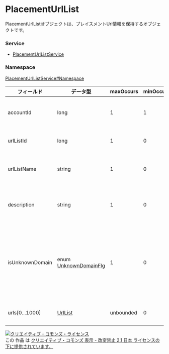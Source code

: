 # PlacementUrlList
PlacementUrlListオブジェクトは、プレイスメントUrl情報を保持するオブジェクトです。
### Service
+ [PlacementUrlListService](../../services/PlacementUrlListService.md)

### Namespace
[PlacementUrlListService#Namespace](../../services/PlacementUrlListService.md#namespace)

| フィールド | データ型 | maxOccurs | minOccurs | response | add | set | remove | 説明 | 
|---|---|---|---|---|---|---|---|---|
| accountId| long| 1| 1| ○| Req| Req| Req| アカウントIDです。 |
| urlListId| long| 1| 0| ○| -| Req| Req| urlリストIDです。 |
| urlListName| string| 1| 0| ○| Req| Opt| -| urlリスト名です。 |
| description| string| 1| 0| ○| Opt| Opt| -| urlリストの説明です。 |
| isUnknownDomain| enum <a href="./UnknownDomainFlg.md">UnknownDomainFlg</a>| 1| 0| ○| Opt| Opt| -| 不明ドメインフラグです。<br>						　・デフォルト：FALSE |
| urls[0...1000]| <a href="./UrlList.md">UrlList</a>| unbounded| 0| ○| Req| Optional| -| urlリストです。 |

<a rel="license" href="http://creativecommons.org/licenses/by-nd/2.1/jp/"><img alt="クリエイティブ・コモンズ・ライセンス" style="border-width:0" src="https://i.creativecommons.org/l/by-nd/2.1/jp/88x31.png" /></a><br />この 作品 は <a rel="license" href="http://creativecommons.org/licenses/by-nd/2.1/jp/">クリエイティブ・コモンズ 表示 - 改変禁止 2.1 日本 ライセンスの下に提供されています。</a>
